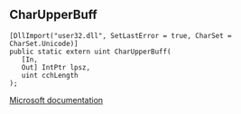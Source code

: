 ## CharUpperBuff

```
[DllImport("user32.dll", SetLastError = true, CharSet = CharSet.Unicode)]
public static extern uint CharUpperBuff(
   [In,
   Out] IntPtr lpsz,
   uint cchLength
);
```

[Microsoft documentation](https://docs.microsoft.com/en-us/windows/win32/api/winuser/nf-winuser-charupperbuffw)
